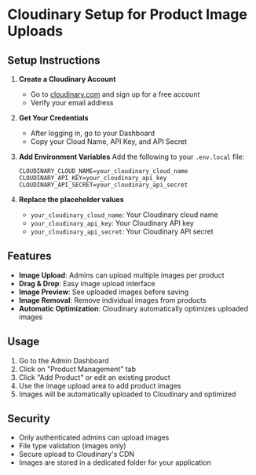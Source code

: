 # Cloudinary Setup for Product Image Uploads

## Setup Instructions

1. **Create a Cloudinary Account**
   - Go to [cloudinary.com](https://cloudinary.com) and sign up for a free account
   - Verify your email address

2. **Get Your Credentials**
   - After logging in, go to your Dashboard
   - Copy your Cloud Name, API Key, and API Secret

3. **Add Environment Variables**
   Add the following to your `.env.local` file:

   ```
   CLOUDINARY_CLOUD_NAME=your_cloudinary_cloud_name
   CLOUDINARY_API_KEY=your_cloudinary_api_key
   CLOUDINARY_API_SECRET=your_cloudinary_api_secret
   ```

4. **Replace the placeholder values**
   - `your_cloudinary_cloud_name`: Your Cloudinary cloud name
   - `your_cloudinary_api_key`: Your Cloudinary API key
   - `your_cloudinary_api_secret`: Your Cloudinary API secret

## Features

- **Image Upload**: Admins can upload multiple images per product
- **Drag & Drop**: Easy image upload interface
- **Image Preview**: See uploaded images before saving
- **Image Removal**: Remove individual images from products
- **Automatic Optimization**: Cloudinary automatically optimizes uploaded images

## Usage

1. Go to the Admin Dashboard
2. Click on "Product Management" tab
3. Click "Add Product" or edit an existing product
4. Use the image upload area to add product images
5. Images will be automatically uploaded to Cloudinary and optimized

## Security

- Only authenticated admins can upload images
- File type validation (images only)
- Secure upload to Cloudinary's CDN
- Images are stored in a dedicated folder for your application 